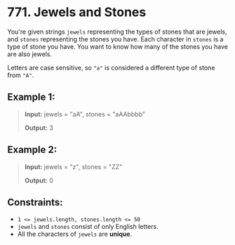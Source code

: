 # 771. Jewels and Stones

You're given strings `jewels` representing the types of stones that are jewels, and `stones` representing the stones you have. Each character in `stones` is a type of stone you have. You want to know how many of the stones you have are also jewels.

Letters are case sensitive, so `"a"` is considered a different type of stone from `"A"`.

## Example 1:

> **Input:** jewels = "aA", stones = "aAAbbbb"
>
> **Output:** 3

## Example 2:

> **Input:** jewels = "z", stones = "ZZ"
>
> **Output:** 0

## Constraints:

- `1 <= jewels.length, stones.length <= 50`
- `jewels` and `stones` consist of only English letters.
- All the characters of `jewels` are **unique**.
